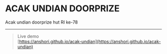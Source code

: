 # ACAK UNDIAN DOORPRIZE
Acak undian doorprize hut RI ke-78

___    

> Live demo   
[https://anshori.github.io/acak-undian](https://anshori.github.io/acak-undian)